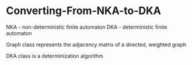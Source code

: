 # Converting-From-NKA-to-DKA
NKA - non-deterministic finite automaton
DKA - deterministic finite automaton

Graph class represents the adjacency matrix of a directed, weighted graph

DKA class is a determinization algorithm
